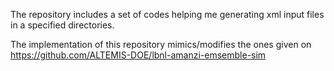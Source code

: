 The repository includes a set of codes helping me generating xml input files in a specified directories. 

The implementation of this repository mimics/modifies the ones given on https://github.com/ALTEMIS-DOE/lbnl-amanzi-emsemble-sim
